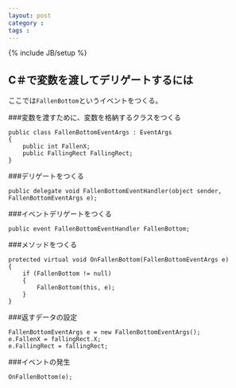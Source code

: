 ```yaml
---
layout: post
category : 
tags :
---
```

{% include JB/setup %}

## C＃で変数を渡してデリゲートするには
ここでは`FallenBottom`というイベントをつくる。

###変数を渡すために、変数を格納するクラスをつくる


    public class FallenBottomEventArgs : EventArgs    {        public int FallenX;        public FallingRect FallingRect;    }###デリゲートをつくる

    public delegate void FallenBottomEventHandler(object sender, FallenBottomEventArgs e);###イベントデリゲートをつくる        public event FallenBottomEventHandler FallenBottom;###メソッドをつくる    protected virtual void OnFallenBottom(FallenBottomEventArgs e)    {        if (FallenBottom != null)        {            FallenBottom(this, e);        }    }###返すデータの設定    FallenBottomEventArgs e = new FallenBottomEventArgs();    e.FallenX = fallingRect.X;    e.FallingRect = fallingRect;###イベントの発生


    OnFallenBottom(e);
    
    